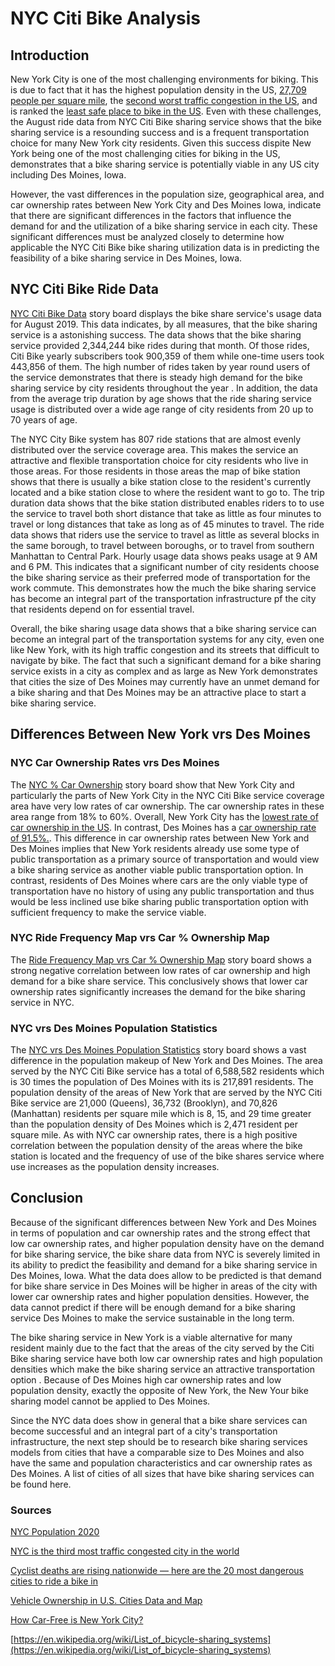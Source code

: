 # NYC Citi Bike Analysis

## Introduction

New York City is one of the most challenging environments for biking. This is due to fact that it has the highest population density in the US, [27,709 people per square mile](https://worldpopulationreview.com/us-cities/new-york-city-ny-population), the [second worst traffic congestion in the US](https://ny.curbed.com/2018/2/6/16979696/new-york-city-traffic-congestion-second-worst), and is ranked the [least safe place to bike in the US](https://www.insider.com/most-dangerous-cities-to-ride-a-bike-in-2019-7#1-new-york-new-york-has-tens-of-thousands-of-bike-commuters-and-the-cycling-population-is-growing-despite-a-hrefhttpwwwnycgovhtmldotdownloadspdfcycling-in-the-citypdfover-1400-milesa-of-bike-lanes-and-a-a-hrefhttpswww1nycgovsitevisionzeroindexpagevision-zeroa-transportation-). Even with these challenges, the August ride data from NYC Citi Bike sharing service shows that the bike sharing service is a resounding success and is a frequent transportation choice for many New York city residents. Given this success dispite New York being one of the most challenging cities for biking in the US, demonstrates that a bike sharing service is potentially viable in any US city including Des Moines, Iowa.


However, the vast differences in the population size, geographical area, and car ownership rates between New York City and Des Moines Iowa, indicate that there are significant differences in the factors that influence the demand for and the utilization of a bike sharing service in each city. These significant differences must be analyzed closely to determine how applicable the NYC Citi Bike bike sharing utilization data is in predicting the feasibility of a bike sharing service in Des Moines, Iowa. 


## NYC Citi Bike Ride Data

[NYC Citi Bike Data](https://public.tableau.com/profile/dean.bernocchi#!/vizhome/bikesharing_module/NYCCitiBikeData?publish=yes) story board displays the bike share service's usage data for August 2019. This data indicates, by all measures, that the bike sharing service is a astonishing success. The data shows that the bike sharing service provided 2,344,244 bike rides during that month. Of those rides, Citi Bike yearly subscribers took 900,359 of them while one-time users took 443,856 of them. The high number of rides taken by year round users of the service demonstrates that there is steady high demand for the bike sharing service by city residents throughout the year . In addition, the data from the average trip duration by age shows that the ride sharing service usage is distributed over a wide age range of city residents from 20 up to 70 years of age. 

The NYC City Bike system has 807 ride stations that are almost evenly distributed over the service coverage area. This makes the service an attractive and flexible transportation choice for city residents who live in those areas. For those residents in those areas the map of bike station shows that there is usually a bike station close to the resident's currently located and a bike station close to where the resident want to go to. The trip duration data shows that the bike station distributed enables riders to to use the service to travel both short distance that take as little as four minutes to travel or long distances that take as long as of 45 minutes to travel. The ride data shows that riders use the service to travel as little as several blocks in the same borough, to travel between boroughs, or to travel from southern Manhattan to Central Park. Hourly usage data shows peaks usage at 9 AM and 6 PM. This indicates that a significant number of city residents choose the bike sharing service as their preferred mode of transportation for the work commute. This demonstrates how the much the bike sharing service has become an integral part of the transportation infrastructure pf the city that residents depend on for essential travel.

Overall, the bike sharing usage data shows that a bike sharing service can become an integral part of the transportation systems for any city, even one like New York, with its high traffic congestion and its streets that difficult to navigate by bike. The fact that such a significant demand for a bike sharing service exists in a city as complex and as large as New York demonstrates that cities the size of Des Moines may currently have an unmet demand for a bike sharing and that Des Moines may be an attractive place to start a bike sharing service.


## Differences Between New York vrs Des Moines

### NYC Car Ownership Rates vrs Des Moines

The [NYC % Car Ownership](https://public.tableau.com/profile/dean.bernocchi#!/vizhome/bikesharing_module/NYCCitiBikeData?publish=yes) story board show that New York City and particularly the parts of New York City in the NYC Citi Bike service coverage area have very low rates of car ownership. The car ownership rates in these area range from 18% to 60%. Overall, New York City has the [lowest rate of car ownership in the US](https://www.governing.com/gov-data/car-ownership-numbers-of-vehicles-by-city-map.html). In contrast, Des Moines has a [car ownership rate of 91.5%.](https://www.governing.com/gov-data/car-ownership-numbers-of-vehicles-by-city-map.html). This difference in car ownership rates between New York and Des Moines implies that New York residents already use some type of public transportation as a primary source of transportation and would view a bike sharing service as another viable public transportation option. In contrast, residents of Des Moines where cars are the only viable type of transportation have no history of using any public transportation and thus would be less inclined use bike sharing public transportation option with sufficient frequency to make the service viable.

### NYC Ride Frequency Map vrs Car % Ownership Map

The [Ride Frequency Map vrs Car % Ownership Map](https://public.tableau.com/profile/dean.bernocchi#!/vizhome/bikesharing_module/NYCCitiBikeData?publish=yes) story board shows a strong negative correlation between low rates of car ownership and high demand for a bike share service. This conclusively shows that lower car ownership rates significantly increases the demand for the bike sharing service in NYC. 

### NYC vrs Des Moines Population Statistics

The [NYC vrs Des Moines Population Statistics](https://public.tableau.com/profile/dean.bernocchi#!/vizhome/bikesharing_module/NYCCitiBikeData?publish=yes) story board shows a vast difference in the population makeup of New York and Des Moines. The area served by the NYC Citi Bike service has a total of 6,588,582 residents which is 30 times the population of Des Moines with its is 217,891 residents. The population density of the areas of New York that are served by the NYC Citi Bike service are 21,000 (Queens), 36,732 (Brooklyn), and 70,826 (Manhattan) residents per square mile which is 8, 15, and 29 time greater than the population density of Des Moines which is 2,471 resident per square mile. As with NYC car ownership rates, there is a high positive correlation between the population density of the areas where the bike station is located and the frequency of use of the bike shares service where use increases as the population density increases.

## Conclusion

Because of the significant differences between New York and Des Moines in terms of population and car ownership rates and the strong effect that low car ownership rates, and higher population density have on the demand for bike sharing service, the bike share data from NYC is severely limited in its ability to predict the feasibility and demand for a bike sharing service in Des Moines, Iowa. What the data does allow to be predicted is that demand for bike share service in Des Moines will be higher in areas of the city with lower car ownership rates and higher population densities. However, the data cannot predict if there will be enough demand for a bike sharing service Des Moines to make the service sustainable in the long term.

The bike sharing service in New York is a viable alternative for many resident mainly due to the fact that the areas of the city served by the Citi Bike sharing service have both low car ownership rates and high population densities which make the bike sharing service an attractive transportation option . Because of Des Moines high car ownership rates and low population density, exactly the opposite of New York, the New Your bike sharing model cannot be applied to Des Moines. 

Since the NYC data does show in general that a bike share services can become successful and an integral part of a city's transportation infrastructure, the next step should be to research bike sharing services models from cities that have a comparable size to Des Moines and also have the same and population characteristics and car ownership rates as Des Moines. A list of cities of all sizes that have bike sharing services can be found here.



### Sources 


[NYC Population 2020 ](https://worldpopulationreview.com/us-cities/new-york-city-ny-population)

[NYC is the third most traffic congested city in the world](https://ny.curbed.com/2018/2/6/16979696/new-york-city-traffic-congestion-second-worst)

[Cyclist deaths are rising nationwide — here are the 20 most dangerous cities to ride a bike in](https://www.insider.com/most-dangerous-cities-to-ride-a-bike-in-2019-7)

[Vehicle Ownership in U.S. Cities Data and Map](https://www.governing.com/gov-data/car-ownership-numbers-of-vehicles-by-city-map.html)

[How Car-Free is New York City?](http://blog.tstc.org/2017/04/21/car-free-new-york-city/)

[https://en.wikipedia.org/wiki/List_of_bicycle-sharing_systems](https://en.wikipedia.org/wiki/List_of_bicycle-sharing_systems)
